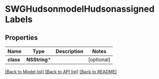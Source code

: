 # SWGHudsonmodelHudsonassignedLabels

## Properties
Name | Type | Description | Notes
------------ | ------------- | ------------- | -------------
**class** | **NSString*** |  | [optional] 

[[Back to Model list]](../README.md#documentation-for-models) [[Back to API list]](../README.md#documentation-for-api-endpoints) [[Back to README]](../README.md)


